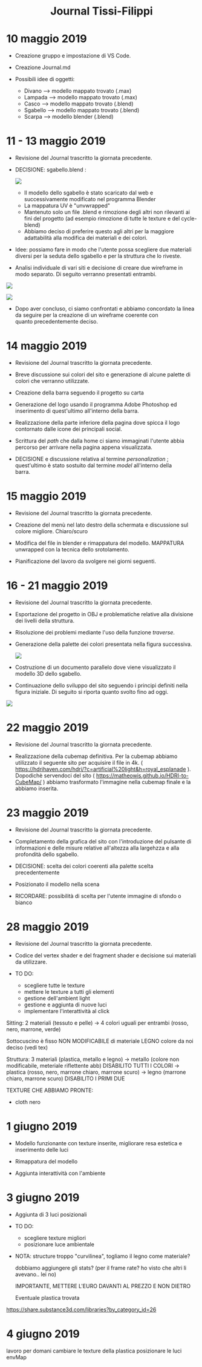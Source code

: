 <center> <h1>Journal Tissi-Filippi</h1> </center>


# 10 maggio 2019

* Creazione gruppo e impostazione di VS Code.

* Creazione Journal.md

* Possibili idee di oggetti:
    - Divano --> modello mappato trovato (.max)
    - Lampada --> modello mappato trovato (.max)
    - Casco --> modello mappato trovato (.blend)
    - Sgabello --> modello mappato trovato (.blend)
    - Scarpa --> modello blender (.blend)

# 11 - 13 maggio 2019

 * Revisione del Journal trascritto la giornata precedente.

 * DECISIONE: sgabello.blend :

   ![](JrnImages/sgabelloiniziale.jpg)

   - Il modello dello sgabello è stato scaricato dal web e successivamente modificato nel programma Blender 
   - La mappatura UV è "unvwrapped"
   - Mantenuto solo un file .blend e rimozione degli altri non rilevanti ai fini del progetto (ad esempio rimozione di tutte le texture e   del cycle-blend)
   - Abbiamo deciso di preferire questo agli altri per la maggiore adattabilità alla modifica dei materiali e dei colori.

 * Idee: possiamo fare in modo che l'utente possa scegliere due materiali diversi per la seduta dello sgabello e per la struttura che lo    riveste.

 * Analisi individuale di vari siti e decisione di creare due wireframe in modo separato. Di seguito verranno presentati entrambi.

  ![](JrnImages/sito1.jpg)
 
  ![](JrnImages/sito2.jpg)

 * Dopo aver concluso, ci siamo confrontati e abbiamo concordato la linea da seguire per la creazione di un wireframe coerente con   
  quanto precedentemente deciso.

 # 14 maggio 2019
 

 * Revisione del Journal trascritto la giornata precedente.
 
 * Breve discussione sui colori del sito e generazione di alcune palette di colori che verranno utilizzate.

 * Creazione della barra seguendo il progetto su carta

 * Generazione del logo usando il programma Adobe Photoshop ed inserimento di quest'ultimo all'interno della barra.

 * Realizzazione della parte inferiore della pagina dove spicca il logo contornato dalle icone dei principali social.

 * Scrittura del _path_ che dalla home ci siamo immaginati l'utente abbia percorso per arrivare nella pagina appena visualizzata.

 * DECISIONE e discussione relativa al termine _personalization_ ; quest'ultimo è stato sostuito dal termine _model_ all'interno della    
   barra.

 # 15 maggio 2019

 * Revisione del Journal trascritto la giornata precedente.

 * Creazione del menù nel lato destro della schermata e discussione sul colore migliore. Chiaro/scuro

 * Modifica del file in blender e rimappatura del modello. MAPPATURA unwrapped con la tecnica dello srotolamento.

 * Pianificazione del lavoro da svolgere nei giorni seguenti.

 # 16 - 21 maggio 2019

 * Revisione del Journal trascritto la giornata precedente.

 * Esportazione del progetto in OBJ e problematiche relative alla divisione dei livelli della struttura.

 * Risoluzione dei problemi mediante l'uso della funzione _traverse_.

 * Generazione della palette dei colori presentata nella figura successiva.

   ![](JrnImages/palettecolors.jpg)

 * Costruzione di un documento parallelo dove viene visualizzato il modello 3D dello sgabello.

 * Continuazione dello sviluppo del sito seguendo i principi definiti nella figura iniziale. Di seguito si riporta quanto svolto fino ad oggi.

  ![](JrnImages/sitomed.jpg)

# 22 maggio 2019

* Revisione del Journal trascritto la giornata precedente.

* Realizzazione della cubemap definitiva. Per la cubemap abbiamo utilizzato il seguente sito per acquisire il file in 4k. ( https://hdrihaven.com/hdri/?c=artificial%20light&h=royal_esplanade ). 
Dopodichè servendoci del sito ( https://matheowis.github.io/HDRI-to-CubeMap/ ) abbiamo trasformato l'immagine nella cubemap finale e la abbiamo inserita.

# 23 maggio 2019

* Revisione del Journal trascritto la giornata precedente.

* Completamento della grafica del sito con l'introduzione del pulsante di informazioni e delle misure relative all'altezza alla largehzza e alla profondità dello sgabello.

* DECISIONE: scelta dei colori coerenti alla palette scelta precedentemente

* Posizionato il modello nella scena

* RICORDARE: possibilità di scelta per l'utente immagine di sfondo o bianco

# 28 maggio 2019

* Revisione del Journal trascritto la giornata precedente.

* Codice del vertex shader e del fragment shader e decisione sui materiali da utilizzare.

* TO DO:
  * scegliere tutte le texture
  * mettere le texture a tutti gli elementi
  * gestione dell'ambient light
  * gestione e aggiunta di nuove luci
  * implementare l'interattività al click


Sitting: 2 materiali (tessuto e pelle) -> 4 colori uguali per entrambi (rosso, nero, marrone, verde)

Sottocuscino è fisso NON MODIFICABILE di materiale LEGNO colore da noi deciso (vedi tex)

Struttura: 3 materiali (plastica, metallo e legno) 
-> metallo (colore non modificabile, meteriale riflettente abb) DISABILITO TUTTI I COLORI
-> plastica (rosso, nero, marrone chiaro, marrone scuro)
-> legno (marrone chiaro, marrone scuro)  DISABILITO I PRIMI DUE


TEXTURE CHE ABBIAMO PRONTE:
- cloth nero


# 1 giugno 2019

* Modello funzionante con texture inserite, migliorare resa estetica e inserimento delle luci

* Rimappatura del modello

* Aggiunta interattività con l'ambiente


# 3 giugno 2019

* Aggiunta di 3 luci posizionali

* TO DO:
  * scegliere texture migliori
  * posizionare luce ambientale

* NOTA: structure troppo "curvilinea", togliamo il legno come materiale?
  

  dobbiamo aggiungere gli stats? (per il frame rate? ho visto che altri li avevano.. lei no)

  IMPORTANTE, METTERE L'EURO DAVANTI AL PREZZO E NON DIETRO

  Eventuale plastica trovata

https://share.substance3d.com/libraries?by_category_id=26
 
# 4 giugno 2019
 lavoro per domani
 cambiare le texture della plastica
 posizionare le luci
 envMap




